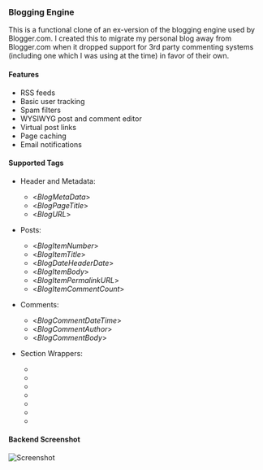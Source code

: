 ### Blogging Engine

This is a functional clone of an ex-version of the blogging engine used by Blogger.com. I created this to migrate my personal blog away from Blogger.com when it dropped support for 3rd party commenting systems (including one which I was using at the time) in favor of their own.

#### Features

* RSS feeds
* Basic user tracking
* Spam filters
* WYSIWYG post and comment editor
* Virtual post links
* Page caching
* Email notifications

#### Supported Tags

* Header and Metadata:

	* <$BlogMetaData$>
	* <$BlogPageTitle$>
	* <$BlogURL$>

* Posts:

	* <$BlogItemNumber$>
	* <$BlogItemTitle$>
	* <$BlogDateHeaderDate$>
	* <$BlogItemBody$>
	* <$BlogItemPermalinkURL$>
	* <$BlogItemCommentCount$>

* Comments:

	* <$BlogCommentDateTime$>
	* <$BlogCommentAuthor$>
	* <$BlogCommentBody$>

* Section Wrappers:

	* <Blogger>
	* <BlogItemCommentsEnabled>
	* <ItemPage>
	* <BlogItemTitle>
	* <MainOrArchivePage>
	* <BlogItemComments>
	* <BlogCommentNewest>


#### Backend Screenshot

![Screenshot](https://raw.github.com/gtarawneh/blogger-clone/master/Screenshots/screenshot.png "Screenshot")

